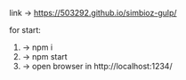 link -> https://503292.github.io/simbioz-gulp/

for start:

1. -> npm i
2. -> npm start
3. -> open browser in http://localhost:1234/

